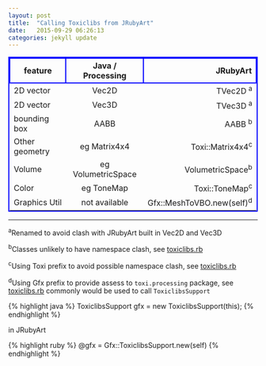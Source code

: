 ```yaml
---
layout: post
title:  "Calling Toxiclibs from JRubyArt"
date:   2015-09-29 06:26:13
categories: jekyll update
---
```


<style>
table{
    border-collapse: collapse;
    border-spacing: 0;
    border:2px solid #0000FF;
}

th{
    border:2px solid #0000FF;
}
</style>

|feature       |  Java / Processing        |  JRubyArt                      |
|----------    |:-------------:            |------:                         |
|2D vector     |Vec2D                      |TVec2D <sup>a</sup>             |
|2D vector     |Vec3D                      |TVec3D <sup>a</sup>             |
|bounding box  |AABB                       |AABB <sup>b</sup>               |
|Other geometry|eg Matrix4x4               |Toxi::Matrix4x4<sup>c</sup>     |
|Volume        |eg VolumetricSpace         |VolumetricSpace<sup>b</sup>     |
|Color         |eg ToneMap                 |Toxi::ToneMap<sup>c</sup>       |
|Graphics Util |not available              |Gfx::MeshToVBO.new(self)<sup>d</sup> |

-----

<sup>a</sup>Renamed to avoid clash with JRubyArt built in Vec2D and Vec3D

<sup>b</sup>Classes unlikely to have namespace clash, see [toxiclibs.rb][library]

<sup>c</sup>Using Toxi prefix to avoid possible namespace clash, see [toxiclibs.rb][library]

<sup>d</sup>Using Gfx prefix to provide assess to `toxi.processing` package, see [toxiclibs.rb][library] commonly would be used to call `ToxiclibsSupport`

{% highlight java %}
ToxiclibsSupport gfx = new ToxiclibsSupport(this);
{% endhighlight %}

in JRubyArt

{% highlight ruby %}
@gfx = Gfx::ToxiclibsSupport.new(self)
{% endhighlight %}


[library]:https://github.com/ruby-processing/toxicgem/blob/master/lib/toxiclibs.rb